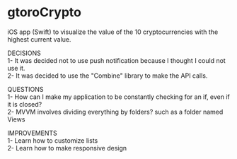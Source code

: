# gtoroCrypto
iOS app (Swift) to visualize the value of the 10 cryptocurrencies with the highest current value.

DECISIONS <br />
1- It was decided not to use push notification because I thought I could not use it. <br />
2- It was decided to use the "Combine" library to make the API calls.


QUESTIONS <br />
1- How can I make my application to be constantly checking for an if, even if it is closed? <br />
2- MVVM involves dividing everything by folders? such as a folder named Views <br />

IMPROVEMENTS <br />
1- Learn how to customize lists <br />
2- Learn how to make responsive design <br />
